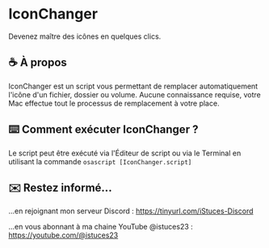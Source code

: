 # IconChanger
Devenez maître des icônes en quelques clics.

## ☕️ À propos
IconChanger est un script vous permettant de remplacer automatiquement l'icône d'un fichier, dossier ou volume. Aucune connaissance requise, votre Mac effectue tout le processus de remplacement à votre place.

## ⌨️ Comment exécuter IconChanger ?
Le script peut être exécuté via l'Éditeur de script ou via le Terminal en utilisant la commande `osascript [IconChanger.script]`

## ✉️ Restez informé...
...en rejoignant mon serveur Discord : https://tinyurl.com/iStuces-Discord

...en vous abonnant à ma chaine YouTube @istuces23 : https://youtube.com/@istuces23
